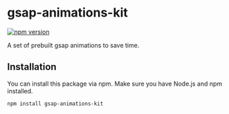 # gsap-animations-kit

[![npm version](https://badge.fury.io/js/gsap-animations-kit.svg)](https://badge.fury.io/js/gsap-animations-kit)

A set of prebuilt gsap animations to save time.

## Installation

You can install this package via npm. Make sure you have Node.js and npm installed.

```bash
npm install gsap-animations-kit
```
